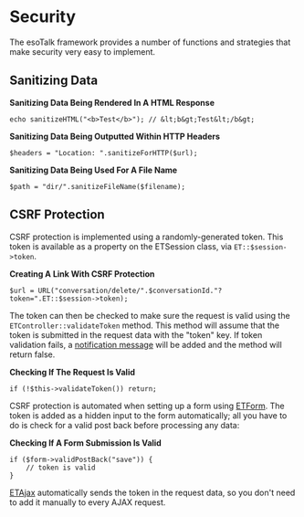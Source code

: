 # Security

The esoTalk framework provides a number of functions and strategies that make security very easy to implement.

## Sanitizing Data

**Sanitizing Data Being Rendered In A HTML Response**

	echo sanitizeHTML("<b>Test</b>"); // &lt;b&gt;Test&lt;/b&gt;

**Sanitizing Data Being Outputted Within HTTP Headers**

	$headers = "Location: ".sanitizeForHTTP($url);
	
**Sanitizing Data Being Used For A File Name**

	$path = "dir/".sanitizeFileName($filename);

## CSRF Protection

CSRF protection is implemented using a randomly-generated token. This token is available as a property on the ETSession class, via `ET::$session->token`.

**Creating A Link With CSRF Protection**

	$url = URL("conversation/delete/".$conversationId."?token=".ET::$session->token);
	
The token can then be checked to make sure the request is valid using the `ETController::validateToken` method. This method will assume that the token is submitted in the request data with the "token" key. If token validation fails, a [notification message]() will be added and the method will return false.

**Checking If The Request Is Valid**

	if (!$this->validateToken()) return;

CSRF protection is automated when setting up a form using [ETForm](). The token is added as a hidden input to the form automatically; all you have to do is check for a valid post back before processing any data:

**Checking If A Form Submission Is Valid**

	if ($form->validPostBack("save")) {
		// token is valid
	}

[ETAjax]() automatically sends the token in the request data, so you don't need to add it manually to every AJAX request.